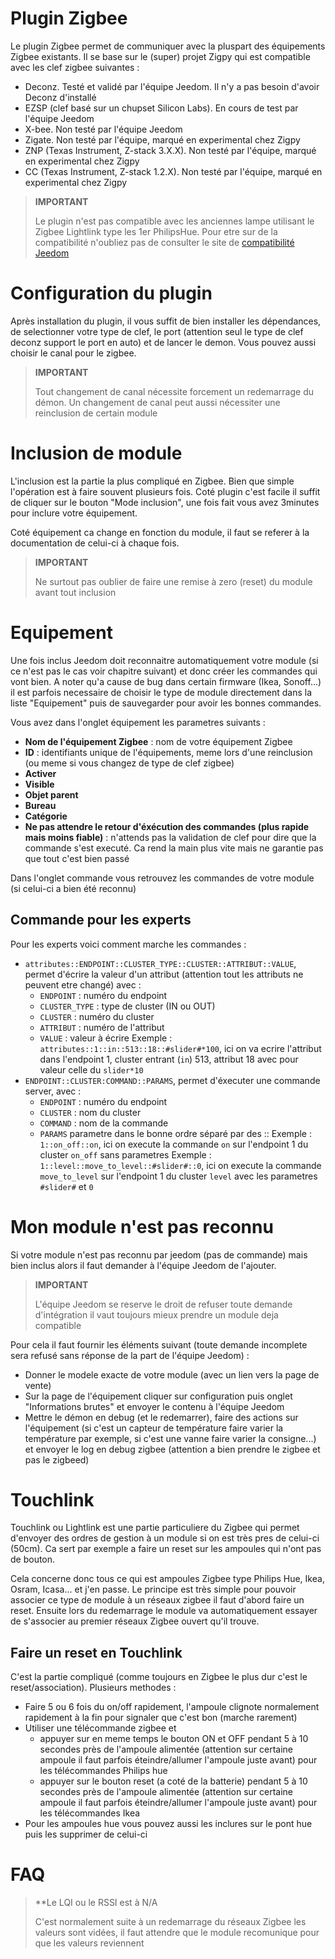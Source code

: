 # Plugin Zigbee

Le plugin Zigbee permet de communiquer avec la pluspart des équipements Zigbee existants. Il se base sur le (super) projet Zigpy qui est compatible avec les clef zigbee suivantes :

- Deconz. Testé et validé par l'équipe Jeedom. Il n'y a pas besoin d'avoir Deconz d'installé
- EZSP (clef basé sur un chupset Silicon Labs). En cours de test par l'équipe Jeedom
- X-bee. Non testé par l'équipe Jeedom
- Zigate. Non testé par l'équipe, marqué en experimental chez Zigpy
- ZNP (Texas Instrument, Z-stack 3.X.X). Non testé par l'équipe, marqué en experimental chez Zigpy
- CC (Texas Instrument, Z-stack 1.2.X). Non testé par l'équipe, marqué en experimental chez Zigpy

>**IMPORTANT**
>
>Le plugin n'est pas compatible avec les anciennes lampe utilisant le Zigbee Lightlink type les 1er PhilipsHue. Pour etre sur de la compatibilité n'oubliez pas de consulter le site de [compatibilité Jeedom](https://compatibility.jeedom.com)

# Configuration du plugin

Après installation du plugin, il vous suffit de bien installer les dépendances, de selectionner votre type de clef, le port (attention seul le type de clef deconz support le port en auto) et de lancer le demon. Vous pouvez aussi choisir le canal pour le zigbee.

>**IMPORTANT**
>
>Tout changement de canal nécessite forcement un redemarrage du démon. Un changement de canal peut aussi nécessiter une reinclusion de certain module


# Inclusion de module

L'inclusion est la partie la plus compliqué en Zigbee. Bien que simple l'opération est à faire souvent plusieurs fois. Coté plugin c'est facile il suffit de cliquer sur le bouton "Mode inclusion", une fois fait vous avez 3minutes pour inclure votre équipement.

Coté équipement ca change en fonction du module, il faut se referer à la documentation de celui-ci à chaque fois.

>**IMPORTANT**
>
>Ne surtout pas oublier de faire une remise à zero (reset) du module avant tout inclusion

# Equipement

Une fois inclus Jeedom doit reconnaitre automatiquement votre module (si ce n'est pas le cas voir chapitre suivant) et donc créer les commandes qui vont bien. A noter qu'a cause de bug dans certain firmware (Ikea, Sonoff...) il est parfois necessaire de choisir le type de module directement dans la liste "Equipement" puis de sauvegarder pour avoir les bonnes commandes.

Vous avez dans l'onglet équipement les parametres suivants :

- **Nom de l'équipement Zigbee** : nom de votre équipement Zigbee
- **ID** : identifiants unique de l'équipements, meme lors d'une reinclusion (ou meme si vous changez de type de clef zigbee)
- **Activer**
- **Visible**
- **Objet parent**
- **Bureau**
- **Catégorie**
- **Ne pas attendre le retour d'éxécution des commandes (plus rapide mais moins fiable)** : n'attends pas la validation de clef pour dire que la commande s'est executé. Ca rend la main plus vite mais ne garantie pas que tout c'est bien passé

Dans l'onglet commande vous retrouvez les commandes de votre module (si celui-ci a bien été reconnu)

## Commande pour les experts

Pour les experts voici comment marche les commandes :

- ``attributes::ENDPOINT::CLUSTER_TYPE::CLUSTER::ATTRIBUT::VALUE``, permet d'écrire la valeur d'un attribut (attention tout les attributs ne peuvent etre changé) avec :
  - ``ENDPOINT`` : numéro du endpoint
  - ``CLUSTER_TYPE`` : type de cluster (IN ou OUT)
  - ``CLUSTER`` : numéro du cluster
  - ``ATTRIBUT`` : numéro de l'attribut
  - ``VALUE`` : valeur à écrire
Exemple : ``attributes::1::in::513::18::#slider#*100``, ici on va ecrire l'attribut dans l'endpoint 1, cluster entrant (``in``) 513, attribut 18 avec pour valeur celle du ``slider*10``
- ``ENDPOINT::CLUSTER:COMMAND::PARAMS``, permet d'éxecuter une commande server, avec :
  - ``ENDPOINT`` : numéro du endpoint
  - ``CLUSTER`` : nom du cluster
  - ``COMMAND`` : nom de la commande
  - ``PARAMS`` parametre dans le bonne ordre séparé par des ::
Exemple : ``1::on_off::on``, ici on execute la commande ``on`` sur l'endpoint 1 du cluster ``on_off`` sans parametres
Exemple : ``1::level::move_to_level::#slider#::0``, ici on execute la commande ``move_to_level`` sur l'endpoint 1 du cluster ``level`` avec les parametres ``#slider#`` et ``0``

# Mon module n'est pas reconnu

Si votre module n'est pas reconnu par jeedom (pas de commande) mais bien inclus alors il faut demander à l'équipe Jeedom de l'ajouter.

>**IMPORTANT**
>
>L'équipe Jeedom se reserve le droit de refuser toute demande d'intégration il vaut toujours mieux prendre un module deja compatible

Pour cela il faut fournir les éléments suivant (toute demande incomplete sera refusé sans réponse de la part de l'équipe Jeedom) :

- Donner le modele exacte de votre module (avec un lien vers la page de vente)
- Sur la page de l'équipement cliquer sur configuration puis onglet "Informations brutes" et envoyer le contenu à l'équipe Jeedom
- Mettre le démon en debug (et le redemarrer), faire des actions sur l'équipement (si c'est un capteur de température faire varier la température par exemple, si c'est une vanne faire varier la consigne...) et envoyer le log en debug zigbee (attention a bien prendre le zigbee et pas le zigbeed)

# Touchlink

Touchlink ou Lightlink est une partie particuliere du Zigbee qui permet d'envoyer des ordres de gestion à un module si on est très pres de celui-ci (50cm). Ca sert par exemple a faire un reset sur les ampoules qui n'ont pas de bouton.

Cela concerne donc tous ce qui est ampoules Zigbee type Philips Hue, Ikea, Osram, Icasa... et j'en passe. Le principe est très simple pour pouvoir associer ce type de module à un réseaux zigbee il faut d'abord faire un reset. Ensuite lors du redemarrage le module va automatiquement essayer de s'associer au premier réseaux Zigbee ouvert qu'il trouve.

## Faire un reset en Touchlink

C'est la partie compliqué (comme toujours en Zigbee le plus dur c'est le reset/association). Plusieurs methodes :

- Faire 5 ou 6 fois du on/off rapidement, l'ampoule clignote normalement rapidement à la fin pour signaler que c'est bon (marche rarement)
- Utiliser une télécommande zigbee et
  - appuyer sur en meme temps le bouton ON et OFF pendant 5 à 10 secondes près de l'ampoule alimentée (attention sur certaine ampoule il faut parfois éteindre/allumer l'ampoule juste avant) pour les télécommandes Philips hue
  - appuyer sur le bouton reset (a coté de la batterie) pendant 5 à 10 secondes près de l'ampoule alimentée (attention sur certaine ampoule il faut parfois éteindre/allumer l'ampoule juste avant) pour les télécommandes Ikea
- Pour les ampoules hue vous pouvez aussi les inclures sur le pont hue puis les supprimer de celui-ci

# FAQ

>**Le LQI ou le RSSI est à N/A
>
>C'est normalement suite à un redemarrage du réseaux Zigbee les valeurs sont vidées, il faut attendre que le module recomunique pour que les valeurs reviennent

